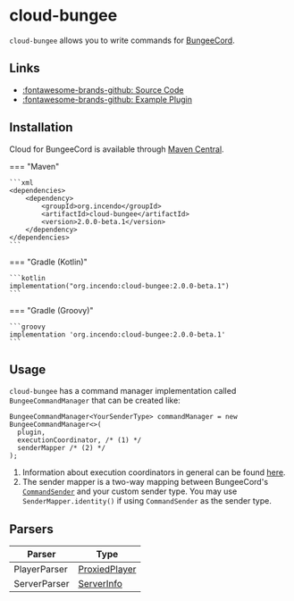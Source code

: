 # cloud-bungee

`cloud-bungee` allows you to write commands for [BungeeCord](https://github.com/SpigotMC/BungeeCord).

## Links

<div class="grid cards" markdown>

- [:fontawesome-brands-github: Source Code](https://github.com/Incendo/cloud-minecraft/tree/master/cloud-bungee)
- [:fontawesome-brands-github: Example Plugin](https://github.com/Incendo/cloud-minecraft/tree/master/examples/example-bungee)

</div>

## Installation

Cloud for BungeeCord is available through [Maven Central](https://central.sonatype.com/artifact/org.incendo/cloud-bungee).

<!-- prettier-ignore -->
=== "Maven"

    ```xml
    <dependencies>
        <dependency>
            <groupId>org.incendo</groupId>
            <artifactId>cloud-bungee</artifactId>
            <version>2.0.0-beta.1</version>
        </dependency>
    </dependencies>
    ```

=== "Gradle (Kotlin)"

    ```kotlin
    implementation("org.incendo:cloud-bungee:2.0.0-beta.1")
    ```

=== "Gradle (Groovy)"

    ```groovy
    implementation 'org.incendo:cloud-bungee:2.0.0-beta.1'
    ```

## Usage

`cloud-bungee` has a command manager implementation called `BungeeCommandManager` that can be created like:

```{ .java .annotate }
BungeeCommandManager<YourSenderType> commandManager = new BungeeCommandManager<>(
  plugin,
  executionCoordinator, /* (1) */
  senderMapper /* (2) */
);
```

1. Information about execution coordinators in general can be found
   [here](../core/index.md#execution-coordinators).
2. The sender mapper is a two-way mapping between BungeeCord's
   [`CommandSender`](https://ci.md-5.net/job/BungeeCord/ws/api/target/apidocs/net/md_5/bungee/api/CommandSender.html) and your custom sender type.
   You may use `SenderMapper.identity()` if using `CommandSender` as the sender type.

## Parsers

| Parser       | Type                                                                                                                        |
| ------------ | --------------------------------------------------------------------------------------------------------------------------- |
| PlayerParser | [ProxiedPlayer](https://ci.md-5.net/job/BungeeCord/ws/api/target/apidocs/net/md_5/bungee/api/connection/ProxiedPlayer.html) |
| ServerParser | [ServerInfo](https://ci.md-5.net/job/BungeeCord/ws/api/target/apidocs/net/md_5/bungee/api/config/ServerInfo.html)           |
